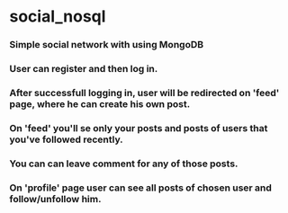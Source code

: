 # social_nosql
### Simple social network with using MongoDB
### User can register and then log in.
### After successfull logging in, user will be redirected on 'feed' page, where he can create his own post.
### On 'feed'  you'll se only your posts and posts of users that you've followed recently.
### You can can leave comment for any of those posts.
### On 'profile' page user can see all posts of chosen user and follow/unfollow him.
